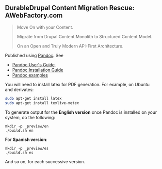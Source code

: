 ## DurableDrupal Content Migration Rescue: AWebFactory.com

> Move On with your Content.
>
> Migrate from Drupal Content Monolith to Structured Content Model.
>
> On an Open and Truly Modern API-First Architecture.

Published using [Pandoc](http://pandoc.org/). See

* [Pandoc User's Guide](http://pandoc.org/MANUAL.html#images).
* [Pandoc Installation Guide](http://pandoc.org/installing.html)
* [Pandoc examples](http://pandoc.org/demos.html)

You will need to install latex for PDF generation. For example, on Ubuntu and derivates:

``` bash
sudo apt-get install latex
sudo apt-get install texlive-xetex
```

To generate output for the **English version** once Pandoc is installed on your system, do the following:

```
mkdir -p _preview/en
./build.sh en
```

For **Spanish version**:

```
mkdir -p _preview/es
./build.sh es
```

And so on, for each successive version.
